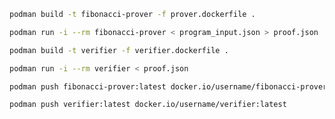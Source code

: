 ```bash
podman build -t fibonacci-prover -f prover.dockerfile .
```

```bash
podman run -i --rm fibonacci-prover < program_input.json > proof.json
```

```bash
podman build -t verifier -f verifier.dockerfile .
```

```bash
podman run -i --rm verifier < proof.json
```

```bash
podman push fibonacci-prover:latest docker.io/username/fibonacci-prover:latest
```

```bash
podman push verifier:latest docker.io/username/verifier:latest
```
